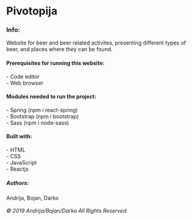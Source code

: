 <h1> Pivotopija </h1>

<h3>Info:</h3>
Website for beer and beer related activites, presenting different types of beer, and places where they can be found.

<h4>Prerequisites for running this website:</h4>
- Code editor</br>
- Web browser


<h4>Modules needed to run the project:</h4>
- Spring (npm i react-spring)</br>
- Bootstrap (npm i bootstrap)</br>
- Sass (npm i node-sass)

<h4>Built with:</h4>
- HTML</br>
- CSS</br>
- JavaScript</br>
- Reactjs

<h5>Authors:</h5>
Andrija, Bojan, Darko</br>
</br>
<i>© 2019 Andrija/Bojan/Darko All Rights Reserved</i>
